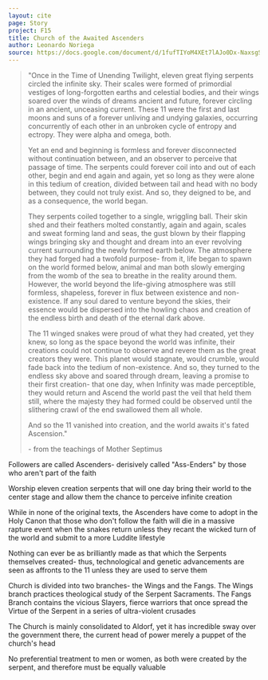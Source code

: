 ```yaml
---
layout: cite
page: Story
project: F15
title: Church of the Awaited Ascenders
author: Leonardo Noriega
source: https://docs.google.com/document/d/1fufTIYoM4XEt7lAJo0Dx-NaxsgS-ZYNdUuGJaNDWrlY/edit?usp=sharing
---
```

> "Once in the Time of Unending Twilight, eleven great flying serpents circled the infinite sky. Their scales were formed of primordial vestiges of long-forgotten earths and celestial bodies, and their wings soared over the winds of dreams ancient and future, forever circling in an ancient, unceasing current. These 11 were the first and last moons and suns of a forever unliving and undying galaxies, occurring concurrently of each other in an unbroken cycle of entropy and ectropy. They were alpha and omega, both.
>
> Yet an end and beginning is formless and forever disconnected without continuation between, and an observer to perceive that passage of time. The serpents could forever coil into and out of each other, begin and end again and again, yet so long as they were alone in this tedium of creation, divided between tail and head with no body between, they could not truly exist. And so, they deigned to be, and as a consequence, the world began.
>
> They serpents coiled together to a single, wriggling ball. Their skin shed and their feathers molted constantly, again and again, scales and sweat forming land and seas, the gust blown by their flapping wings bringing sky and thought and dream into an ever revolving current surrounding the newly formed earth below. The atmosphere they had forged had a twofold purpose- from it, life began to spawn on the world formed below, animal and man both slowly emerging from the womb of the sea to breathe in the reality around them. However, the world beyond the life-giving atmosphere was still formless, shapeless, forever in flux between existence and non-existence. If any soul dared to venture beyond the skies, their essence would be dispersed into the howling chaos and creation of the endless birth and death of the eternal dark above.
>
> The 11 winged snakes were proud of what they had created, yet they knew, so long as the space beyond the world was infinite, their creations could not continue to observe and revere them as the great creators they were. This planet would stagnate, would crumble, would fade back into the tedium of non-existence. And so, they turned to the endless sky above and soared through dream, leaving a promise to their first creation- that one day, when Infinity was made perceptible, they would return and Ascend the world past the veil that held them still, where the majesty they had formed could be observed until the slithering crawl of the end swallowed them all whole.
>
> And so the 11 vanished into creation, and the world awaits it's fated Ascension."
>
> \- from the teachings of Mother Septimus

Followers are called Ascenders- derisively called "Ass-Enders" by those who aren't part of the faith

Worship eleven creation serpents that will one day bring their world to the center stage and allow them the chance to perceive infinite creation

While in none of the original texts, the Ascenders have come to adopt in the Holy Canon that those who don't follow the faith will die in a massive rapture event when the snakes return unless they recant the wicked turn of the world and submit to a more Luddite lifestyle

Nothing can ever be as brilliantly made as that which the Serpents themselves created- thus, technological and genetic advancements are seen as affronts to the 11 unless they are used to serve them

Church is divided into two branches- the Wings and the Fangs. The Wings branch practices theological study of the Serpent Sacraments. The Fangs Branch contains the vicious Slayers, fierce warriors that once spread the Virtue of the Serpent in a series of ultra-violent crusades

The Church is mainly consolidated to Aldorf, yet it has incredible sway over the government there, the current head of power merely a puppet of the church's head

No preferential treatment to men or women, as both were created by the serpent, and therefore must be equally valuable
